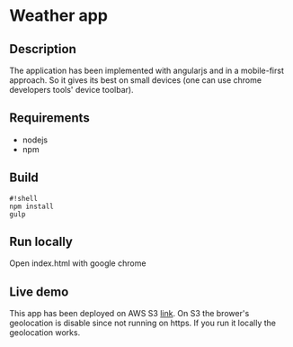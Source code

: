 # Weather app #
## Description ##
The application has been implemented with angularjs and in a mobile-first approach. So it gives its best on small devices (one can use chrome developers tools' device toolbar).
## Requirements ##
* nodejs
* npm
## Build ##

```
#!shell
npm install 
gulp

```
## Run locally ##
Open index.html with google chrome
## Live demo ##
This app has been deployed on AWS S3 [link](http://my-weather-app.s3-website.eu-central-1.amazonaws.com/).
On S3 the brower's geolocation is disable since not running on https. If you run it locally the geolocation works.
